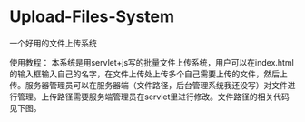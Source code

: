# Upload-Files-System
一个好用的文件上传系统

使用教程：
本系统是用servlet+js写的批量文件上传系统，用户可以在index.html的输入框输入自己的名字，在文件上传处上传多个自己需要上传的文件，然后上传。服务器管理员可以在服务器端（文件路径，后台管理系统我还没写）对文件进行管理。上传路径需要服务端管理员在servlet里进行修改。文件路径的相关代码见下图。
